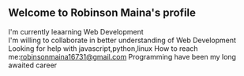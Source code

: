 ## Welcome to Robinson Maina's profile ##
I'm currently leaarning Web Development  
I'm willing to collaborate in better understanding of Web Development       
Looking for help with javascript,python,linux
 How to reach me:robinsonmaina16731@gmail.com
Programming have been my long awaited career
